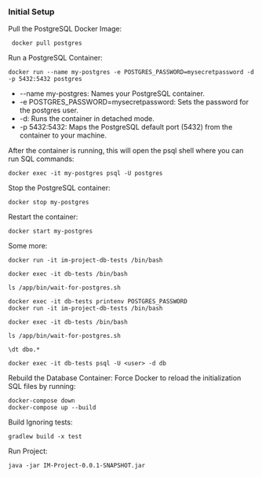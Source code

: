 ### Initial Setup

Pull the PostgreSQL Docker Image:

```
 docker pull postgres
```

Run a PostgreSQL Container:

```
docker run --name my-postgres -e POSTGRES_PASSWORD=mysecretpassword -d -p 5432:5432 postgres
```

* --name my-postgres: Names your PostgreSQL container.
* -e POSTGRES_PASSWORD=mysecretpassword: Sets the password for the postgres user.
* -d: Runs the container in detached mode.
* -p 5432:5432: Maps the PostgreSQL default port (5432) from the container to your machine.


After the container is running, this will open the psql shell where you can run SQL commands:

```
docker exec -it my-postgres psql -U postgres
```

Stop the PostgreSQL container:

```
docker stop my-postgres
```

Restart the container:
```
docker start my-postgres
```

Some more:
```
docker run -it im-project-db-tests /bin/bash

docker exec -it db-tests /bin/bash

ls /app/bin/wait-for-postgres.sh

docker exec -it db-tests printenv POSTGRES_PASSWORD
docker run -it im-project-db-tests /bin/bash

docker exec -it db-tests /bin/bash

ls /app/bin/wait-for-postgres.sh

\dt dbo.*

docker exec -it db-tests psql -U <user> -d db

```

Rebuild the Database Container: Force Docker to reload the initialization SQL files by running:
```
docker-compose down
docker-compose up --build
```
Build Ignoring tests:
```
gradlew build -x test
```
Run Project:
```
java -jar IM-Project-0.0.1-SNAPSHOT.jar
```







